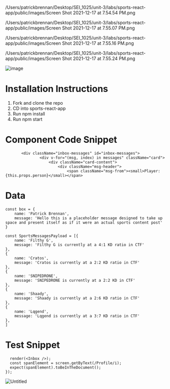 /Users/patrickbrennan/Desktop/SEI_1025/unit-3/labs/sports-react-app/public/images/Screen Shot 2021-12-17 at 7.54.54 PM.png

/Users/patrickbrennan/Desktop/SEI_1025/unit-3/labs/sports-react-app/public/images/Screen Shot 2021-12-17 at 7.55.07 PM.png

/Users/patrickbrennan/Desktop/SEI_1025/unit-3/labs/sports-react-app/public/images/Screen Shot 2021-12-17 at 7.55.16 PM.png

/Users/patrickbrennan/Desktop/SEI_1025/unit-3/labs/sports-react-app/public/images/Screen Shot 2021-12-17 at 7.55.24 PM.png

![image](https://user-images.githubusercontent.com/92609479/146813007-e047dd55-9862-41e6-9606-cae0226acbc8.png)

# Installation Instructions

1. Fork and clone the repo
2. CD into sports-react-app
3. Run npm install
4. Run npm start

# Component Code Snippet

 ```<div className="post" key={this.props.index} />
        <div className="inbox-messages" id="inbox-messages">
                <div v-for="(msg, index) in messages" className="card">
                    <div className="card-content">
                        <div className="msg-header">
                            <span className="msg-from"><small>Player: {this.props.person}</small></span>
```                     

# Data
```
const box = {
    name: 'Patrick Brennan',
    message: 'Hello this is a placeholder message designed to take up space and present itself as if it were an actual sports content post'
}

const SportsMessagesPayload = [{
    name: 'Filthy G',
    message: 'Filthy G is currently at a 4:1 KD ratio in CTF'
},
{
    name: 'Cratos',
    message: 'Cratos is currently at a 2:2 KD ratio in CTF'
},
{
    name: 'SNIPEDRONE',
    message: 'SNIPEDRONE is currently at a 2:2 KD in CTF'
},
{
    name: 'Shaady',
    message: 'Shaady is currently at a 2:6 KD ratio in CTF'
},
{
    name: 'Lqgend',
    message: 'Lqgend is currently at a 3:7 KD ratio in CTF'
},
]
```
# Test Snippet
```test('renders questions tag', () => {
  render(<Inbox />);
  const spanElement = screen.getByText(/Profile/i);
  expect(spanElement).toBeInTheDocument();
});
```

![Untitled](https://user-images.githubusercontent.com/92609479/146842097-f58037cd-7076-483e-968a-3b62c7aad827.png)

